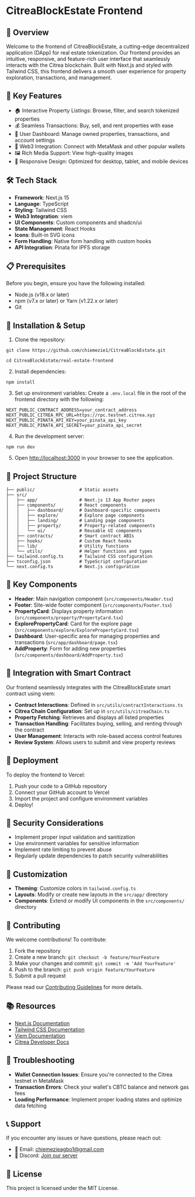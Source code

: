 # CitreaBlockEstate Frontend

## 🌟 Overview

Welcome to the frontend of CitreaBlockEstate, a cutting-edge decentralized application (DApp) for real estate tokenization. Our frontend provides an intuitive, responsive, and feature-rich user interface that seamlessly interacts with the Citrea blockchain. Built with Next.js and styled with Tailwind CSS, this frontend delivers a smooth user experience for property exploration, transactions, and management.

## 🚀 Key Features

- 🏠 Interactive Property Listings: Browse, filter, and search tokenized properties
- 💰 Seamless Transactions: Buy, sell, and rent properties with ease
- 👤 User Dashboard: Manage owned properties, transactions, and account settings
- 🔐 Web3 Integration: Connect with MetaMask and other popular wallets
- 🖼️ Rich Media Support: View high-quality images
- 📱 Responsive Design: Optimized for desktop, tablet, and mobile devices


## 🛠️ Tech Stack

- **Framework**: Next.js 15
- **Language**: TypeScript
- **Styling**: Tailwind CSS
- **Web3 Integration**: viem
- **UI Components**: Custom components and shadcn/ui
- **State Management**: React Hooks
- **Icons**: Built-in SVG icons
- **Form Handling**: Native form handling with custom hooks
- **API Integration**: Pinata for IPFS storage


## 📋 Prerequisites

Before you begin, ensure you have the following installed:

- Node.js (v18.x or later)
- npm (v7.x or later) or Yarn (v1.22.x or later)
- Git


## 🔧 Installation & Setup

1. Clone the repository:

```shellscript
git clone https://github.com/chiemezie1/CitreaBlockEstate.git

cd CitreaBlockEstate/real-estate-frontend
```


2. Install dependencies:

```shellscript
npm install

```


3. Set up environment variables:
Create a `.env.local` file in the root of the frontend directory with the following:

```plaintext
NEXT_PUBLIC_CONTRACT_ADDRESS=your_contract_address
NEXT_PUBLIC_CITREA_RPC_URL=https://rpc.testnet.citrea.xyz
NEXT_PUBLIC_PINATA_API_KEY=your_pinata_api_key
NEXT_PUBLIC_PINATA_API_SECRET=your_pinata_api_secret
```


4. Run the development server:

```shellscript
npm run dev
```


5. Open [http://localhost:3000](http://localhost:3000) in your browser to see the application.


## 📁 Project Structure

```plaintext
├── public/                 # Static assets
├── src/
│   ├── app/                # Next.js 13 App Router pages
│   ├── components/         # React components
│   │   ├── dashboard/      # Dashboard-specific components
│   │   ├── explore/        # Explore page components
│   │   ├── landing/        # Landing page components
│   │   ├── property/       # Property-related components
│   │   └── ui/             # Reusable UI components
│   ├── contracts/          # Smart contract ABIs
│   ├── hooks/              # Custom React hooks
│   ├── lib/                # Utility functions
│   └── utils/              # Helper functions and types
├── tailwind.config.ts      # Tailwind CSS configuration
├── tsconfig.json           # TypeScript configuration
└── next.config.ts          # Next.js configuration
```


## 🎨 Key Components

- **Header**: Main navigation component (`src/components/Header.tsx`)
- **Footer**: Site-wide footer component (`src/components/Footer.tsx`)
- **PropertyCard**: Displays property information (`src/components/property/PropertyCard.tsx`)
- **ExplorePropertyCard**: Card for the explore page (`src/components/explore/ExplorePropertyCard.tsx`)
- **Dashboard**: User-specific area for managing properties and transactions (`src/app/dashboard/page.tsx`)
- **AddProperty**: Form for adding new properties (`src/components/dashboard/AddProperty.tsx`)


## 🔗 Integration with Smart Contract

Our frontend seamlessly integrates with the CitreaBlockEstate smart contract using viem:

- **Contract Interactions**: Defined in `src/utils/contractInteractions.ts`
- **Citrea Chain Configuration**: Set up in `src/utils/citreaChain.ts`
- **Property Fetching**: Retrieves and displays all listed properties
- **Transaction Handling**: Facilitates buying, selling, and renting through the contract
- **User Management**: Interacts with role-based access control features
- **Review System**: Allows users to submit and view property reviews


## 🚀 Deployment

To deploy the frontend to Vercel:

1. Push your code to a GitHub repository
2. Connect your GitHub account to Vercel
3. Import the project and configure environment variables
4. Deploy!


## 🔐 Security Considerations

- Implement proper input validation and sanitization
- Use environment variables for sensitive information
- Implement rate limiting to prevent abuse
- Regularly update dependencies to patch security vulnerabilities


## 🌈 Customization

- **Theming**: Customize colors in `tailwind.config.ts`
- **Layouts**: Modify or create new layouts in the `src/app/` directory
- **Components**: Extend or modify UI components in the `src/components/` directory


## 🤝 Contributing

We welcome contributions! To contribute:

1. Fork the repository
2. Create a new branch: `git checkout -b feature/YourFeature`
3. Make your changes and commit: `git commit -m 'Add YourFeature'`
4. Push to the branch: `git push origin feature/YourFeature`
5. Submit a pull request


Please read our [Contributing Guidelines](CONTRIBUTING.md) for more details.

## 📚 Resources

- [Next.js Documentation](https://nextjs.org/docs)
- [Tailwind CSS Documentation](https://tailwindcss.com/docs)
- [Viem Documentation](https://viem.sh/docs/installation)
- [Citrea Developer Docs](https://docs.citrea.xyz/)


## 🐛 Troubleshooting

- **Wallet Connection Issues**: Ensure you're connected to the Citrea testnet in MetaMask
- **Transaction Errors**: Check your wallet's CBTC balance and network gas fees
- **Loading Performance**: Implement proper loading states and optimize data fetching


## 📞 Support

If you encounter any issues or have questions, please reach out:

- 📧 Email: [chiemezieagbo1@gmail.com](chiemezieagbo1@gmail.com)
- 💬 Discord: [Join our server](https://discord.gg/citreablockestate)


## 📜 License

This project is licensed under the MIT License.